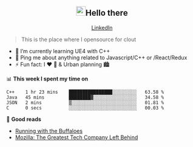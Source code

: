 <h2 align="center"><img src="https://camo.githubusercontent.com/2019d90b5d6b109833b6e130852e36fce013bb14/68747470733a2f2f63756c746f667468657061727479706172726f742e636f6d2f706172726f74732f68642f6c6170746f705f706172726f742e676966" width="25px">Hello there</h2>
<p align="center">
  <a href="https://www.linkedin.com/in/izqalan/">LinkedIn</a>
<!--   • <a href="https://twitter.com/izqalan">Twitter</a> -->
</p>

> This is the place where I opensource for clout

- 🌱 I’m currently learning UE4 with C++
- 💬 Ping me about anything related to Javascript/C++ or /React/Redux
- ⚡ Fun fact: I :heart: :running: & Urban planning 🏙

📊 **This week I spent my time on**
<!--START_SECTION:waka-->
```text
C++    1 hr 23 mins    ████████████████░░░░░░░░░   63.58 % 
Java   45 mins         ████████▓░░░░░░░░░░░░░░░░   34.58 % 
JSON   2 mins          ▒░░░░░░░░░░░░░░░░░░░░░░░░   01.81 % 
C      0 secs          ░░░░░░░░░░░░░░░░░░░░░░░░░   00.03 % 
```
<!--END_SECTION:waka-->

📕 **Good reads**
- [Running with the Buffaloes](https://www.amazon.com/Running-Buffaloes-Wetmore-University-Colorado/dp/0762773987/ref=sr_1_1?crid=1FDQRB1A9BPWN&dchild=1&keywords=running+with+the+buffaloes+book&qid=1597290917&sprefix=running+with+the+buff%2Caps%2C399&sr=8-1)
- [Mozilla: The Greatest Tech Company Left Behind](https://medium.com/young-coder/mozilla-the-greatest-tech-company-left-behind-9e912098a0e1)
